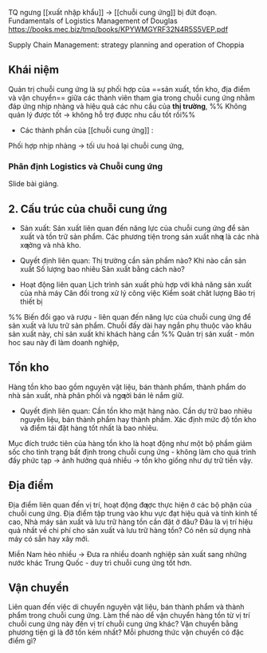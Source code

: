TQ ngưng [[xuất nhập khẩu]] -> [[chuỗi cung ứng]] bị đứt đoạn.
Fundamentals of Logistics Management of Douglas
https://books.mec.biz/tmp/books/KPYWMGYRF32N4R5S5VEP.pdf

Supply Chain Management: strategy planning and operation of Choppia

## Khái niệm
Quản trị chuỗi cung ứng là sự phối hợp của ==sản xuất, tồn kho, địa điểm và vận chuyển== giữa các thành viên tham gia trong chuỗi cung ứng nhằm đáp ứng nhịp nhàng và hiệu quả các nhu cầu của **thị trường**,
%% Không quản lý được tốt -> không hỗ trợ được nhu cầu tốt rồi%%
- Các thành phần của [[chuỗi cung ứng]] :
  
Phối hợp nhịp nhàng -> tối ưu hoá lại chuỗi cung ứng,

### Phân định Logistics và Chuỗi cung ứng
Slide bài giảng.
## 2. Cấu trúc của chuỗi cung ứng
- Sản xuất:
Sản xuất liên quan đến năng lực của chuỗi cung ứng để sản xuất và tồn trữ sản phẩm. Các phương tiện trong sản xuất nhƣ là các nhà xƣởng và nhà kho.

- Quyết định liên quan:
  Thị trường cần sản phẩm nào?
  Khi nào cần sản xuất
  Số lượng bao nhiêu
  Sản xuất bằng cách nào?
- Hoạt động liên quan
	Lịch trình sản xuất phù hợp với khả năng sản xuất của nhà máy
	Cân đối trong xử lý công việc
	Kiểm soát chât lượng
	Bảo trị thiết bị

%% 
Biến đổi gạo và rượu - liên quan đến năng lực của chuỗi cung ứng để sản xuất và lưu trữ sản phẩm.
Chuỗi đấy dài hay ngắn phụ thuộc vào khâu sản xuất này, chỉ sản xuất khi khách hàng cần
%%
Quản trị sản xuất - môn hoc sau này đi làm doanh nghiệp, 
## Tồn kho
Hàng tồn kho bao gồm nguyên vật liệu, bán thành phẩm, thành phẩm do nhà sản xuất, nhà phân phối và ngƣời bán lẻ nắm giữ.
- Quyết định liên quan:
Cần tồn kho mặt hàng nào.
Cần dự trữ bao nhiêu nguyên liệu, bán thành phẩm hay thành phẩm.
Xác định mức độ tồn kho và điểm tái đặt hàng tốt nhất là bao nhiêu.

Mục đích trước tiên của hàng tồn kho là hoạt động như một bộ phầm giảm sốc cho tình trạng bất định trong chuỗi cung ứng - không làm cho quá trình đấy phức tạp -> ảnh hưởng quá nhiều -> tồn kho giống như dự trữ tiền vậy. 


## Địa điểm 
Địa điểm liên quan đến vị trí, hoạt động đƣợc thực hiện ở các bộ phận của chuỗi cung ứng. Địa điểm tập trung vào khu vực đạt hiệu quả và tính kinh tế cao,
	Nhà máy sản xuất và lưu trữ hàng tồn cần đặt ở đâu?
	Đâu là vị trí hiệu quả nhất về chi phí cho sản xuất và lưu trữ hàng tồn?
	Có nên sử dụng nhà máy có sẵn hay xây mới.

Miền Nam hẻo nhiều -> Đưa ra nhiều doanh nghiệp sản xuất sang những nước khác Trung Quốc - duy trì chuỗi cung ứng tốt hơn.

## Vận chuyển 
Liên quan đến việc di chuyển nguyên vật liệu, bán thành phẩm và thành phẩm trong chuỗi cung ứng.
	Làm thế nào dể vận chuyển hàng tồn từ vị trí chuỗi cung ứng này đến vị trí chuỗi cung ứng khác?
	Vận chuyển bằng phương tiện gì là đỡ tốn kém nhất?
	Mỗi phương thức vận chuyển có đặc điểm gì?


